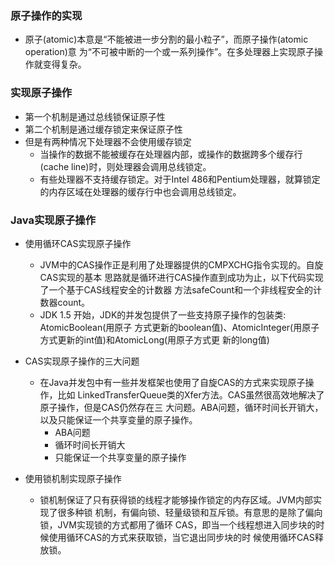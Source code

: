 ### 原子操作的实现
* 原子(atomic)本意是“不能被进一步分割的最小粒子”，而原子操作(atomic operation)意 为“不可被中断的一个或一系列操作”。在多处理器上实现原子操作就变得复杂。

### 实现原子操作
* 第一个机制是通过总线锁保证原子性
* 第二个机制是通过缓存锁定来保证原子性
* 但是有两种情况下处理器不会使用缓存锁定
  * 当操作的数据不能被缓存在处理器内部，或操作的数据跨多个缓存行(cache line)时，则处理器会调用总线锁定。
  * 有些处理器不支持缓存锁定。对于Intel 486和Pentium处理器，就算锁定的内存区域在处理器的缓存行中也会调用总线锁定。

### Java实现原子操作
* 使用循环CAS实现原子操作
  * JVM中的CAS操作正是利用了处理器提供的CMPXCHG指令实现的。自旋CAS实现的基本 思路就是循环进行CAS操作直到成功为止，以下代码实现了一个基于CAS线程安全的计数器 方法safeCount和一个非线程安全的计数器count。
  * JDK 1.5 开始，JDK的并发包提供了一些支持原子操作的包装类: AtomicBoolean(用原子 方式更新的boolean值)、AtomicInteger(用原子方式更新的int值)和AtomicLong(用原子方式更 新的long值)

* CAS实现原子操作的三大问题
  * 在Java并发包中有一些并发框架也使用了自旋CAS的方式来实现原子操作，比如 LinkedTransferQueue类的Xfer方法。CAS虽然很高效地解决了原子操作，但是CAS仍然存在三 大问题。ABA问题，循环时间长开销大，以及只能保证一个共享变量的原子操作。
    * ABA问题
    * 循环时间长开销大
    * 只能保证一个共享变量的原子操作

* 使用锁机制实现原子操作
  * 锁机制保证了只有获得锁的线程才能够操作锁定的内存区域。JVM内部实现了很多种锁 机制，有偏向锁、轻量级锁和互斥锁。有意思的是除了偏向锁，JVM实现锁的方式都用了循环 CAS，即当一个线程想进入同步块的时候使用循环CAS的方式来获取锁，当它退出同步块的时 候使用循环CAS释放锁。